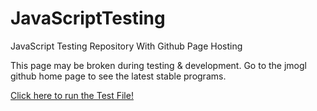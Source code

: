 # JavaScriptTesting
JavaScript Testing Repository With Github Page Hosting

This page may be broken during testing & development. 
Go to the jmogl github home page to see the latest stable programs.

[Click here to run the Test File!](https://jmogl.github.io/JavaScriptTesting/)	


